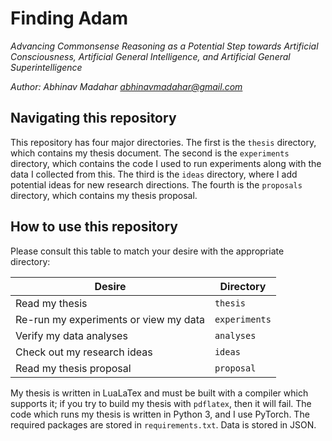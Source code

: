 # Finding Adam

_Advancing Commonsense Reasoning as a Potential Step towards Artificial Consciousness, Artificial General Intelligence, and Artificial General Superintelligence_

_Author: Abhinav Madahar <abhinavmadahar@gmail.com>_

## Navigating this repository

This repository has four major directories.
The first is the `thesis` directory, which contains my thesis document.
The second is the `experiments` directory, which contains the code I used to run experiments along with the data I collected from this.
The third is the `ideas` directory, where I add potential ideas for new research directions.
The fourth is the `proposals` directory, which contains my thesis proposal.

## How to use this repository

Please consult this table to match your desire with the appropriate directory:

| Desire                                | Directory     |
|---------------------------------------|---------------|
| Read my thesis                        | `thesis`      |
| Re-run my experiments or view my data | `experiments` |
| Verify my data analyses               | `analyses`    |
| Check out my research ideas           | `ideas`       |
| Read my thesis proposal               | `proposal`    |

My thesis is written in LuaLaTex and must be built with a compiler which supports it; if you try to build my thesis with `pdflatex`, then it will fail.
The code which runs my thesis is written in Python 3, and I use PyTorch.
The required packages are stored in `requirements.txt`.
Data is stored in JSON.
